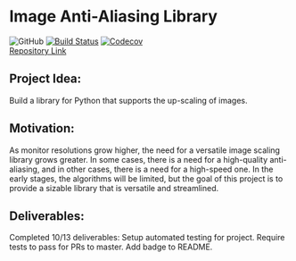 # Image Anti-Aliasing Library
![GitHub](https://img.shields.io/github/license/shengtanmao/image-anti-aliasing)
[![Build Status](https://travis-ci.org/shengtanmao/image-anti-aliasing.svg?branch=master)](https://travis-ci.org/shengtanmao/image-anti-aliasing)
[![Codecov](https://img.shields.io/codecov/c/gh/shengtanmao/image-anti-aliasing)](https://codecov.io/gh/shengtanmao/image-anti-aliasing)\
[Repository Link](https://github.com/shengtanmao/image-anti-aliasing) 

## Project Idea: 
Build a library for Python that supports the up-scaling of images.

## Motivation:
As monitor resolutions grow higher, the need for a versatile image scaling library grows greater.
In some cases, there is a need for a high-quality anti-aliasing, and in other cases, there is a need for a high-speed one.
In the early stages, the algorithms will be limited, but the goal of this project is to provide a sizable library that is versatile and streamlined.

## Deliverables:
Completed 10/13 deliverables: Setup automated testing for project. Require tests to pass for PRs to master. Add badge to README.

